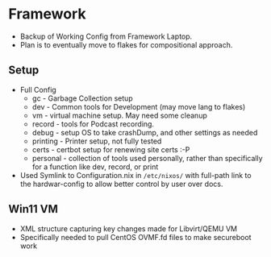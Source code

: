 # Framework
- Backup of Working Config from Framework Laptop. 
- Plan is to eventually move to flakes for compositional approach. 

## Setup
- Full Config
    - gc - Garbage Collection setup
    - dev - Common tools for Development (may move lang to flakes)
    - vm - virtual machine setup. May need some cleanup
    - record - tools for Podcast recording.
    - debug - setup OS to take crashDump, and other settings as needed
    - printing - Printer setup, not fully tested
    - certs - certbot setup for renewing site certs :-P
    - personal - collection of tools used personally, rather than specifically for a function like dev, record, or print
- Used Symlink to Configuration.nix in `/etc/nixos/` with full-path link to the hardwar-config to allow better control by user over docs. 

## Win11 VM
- XML structure capturing key changes made for Libvirt/QEMU VM
- Specifically needed to pull CentOS OVMF.fd files to make secureboot work